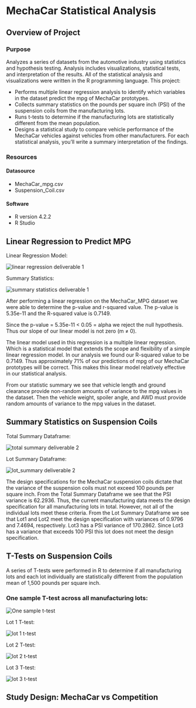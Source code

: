# MechaCar Statistical Analysis

## Overview of Project
### Purpose

Analyzes a series of datasets from the automotive industry using statistics and hypothesis testing. Analysis includes visualizations, statistical tests, and interpretation of the results. All of the statistical analysis and visualizations were written in the R programming language. This project:
* Performs multiple linear regression analysis to identify which variables in the dataset predict the mpg of MechaCar prototypes.
* Collects summary statistics on the pounds per square inch (PSI) of the suspension coils from the manufacturing lots.
* Runs t-tests to determine if the manufacturing lots are statistically different from the mean population.
* Designs a statistical study to compare vehicle performance of the MechaCar vehicles against vehicles from other manufacturers. For each statistical analysis, you’ll write a summary interpretation of the findings.

### Resources

#### Datasource
* MechaCar_mpg.csv
* Suspension_Coil.csv

#### Software
* R version 4.2.2
* R Studio 
## Linear Regression to Predict MPG

Linear Regression Model:

![linear regression deliverable 1](https://user-images.githubusercontent.com/111299372/214925601-6bb42c22-d174-4f73-8d6c-28ee143122fc.png)

Summary Statistics:

![summary statistics deliverable 1](https://user-images.githubusercontent.com/111299372/214925619-12ca7603-96eb-45c1-ba64-50ee43e7d7e8.png)

After performing a linear regression on the MechaCar_MPG dataset we were able to determine the p-value and r-squared value. The p-value is 5.35e-11 and the R-squared value is 0.7149. 

Since the p-value = 5.35e-11 < 0.05 = alpha we reject the null hypothesis. Thus our slope of our linear model is not zero (m ≠ 0). 

The linear model used in this regression is a multiple linear regression. Which is a statistical model that extends the scope and flexibility of a simple linear regression model. 
In our analysis we found our R-squared value to be 0.7149. Thus approximately 71% of our predictions of mpg of our MechaCar prototypes will be correct. This makes this linear model relatively effective in our statistical analysis.

From our statistic summary we see that vehicle length and ground clearance provide non-random amounts of variance to the mpg values in the dataset. Then the vehicle weight, spoiler angle, and AWD must provide random amounts of variance to the mpg values in the dataset. 


## Summary Statistics on Suspension Coils

Total Summary Dataframe:

![total summary deliverable 2](https://user-images.githubusercontent.com/111299372/214951427-f44bc030-c7cc-4701-b1da-df2c24853bba.png)

Lot Summary Dataframe:

![lot_summary deliverable 2](https://user-images.githubusercontent.com/111299372/214951499-90ec640d-85fc-494c-a7b9-c5a170b18d22.png)

The design specifications for the MechaCar suspension coils dictate that the variance of the suspension coils must not exceed 100 pounds per square inch. From the Total Summary Dataframe we see that the PSI variance is 62.2936. Thus, the current manufacturing data meets the design specification for all manufacturing lots in total. However, not all of the individual lots meet these criteria. From the Lot Summary Dataframe we see that Lot1 and Lot2 meet the design specification with variances of 0.9796 and 7.4694, respectively. Lot3 has a PSI variance of 170.2862. Since Lot3 has a variance that exceeds 100 PSI this lot does not meet the design specification. 


## T-Tests on Suspension Coils

A series of T-tests were performed in R to determine if all manufacturing lots and each lot individually are statistically different from the population mean of 1,500 pounds per square inch. 

### One sample T-test across all manufacturing lots:

![One sample t-test](https://user-images.githubusercontent.com/111299372/215157636-079953b5-d8eb-43d0-a2bd-117ecb5e573e.png)

Lot 1 T-test:

![lot 1 t-test](https://user-images.githubusercontent.com/111299372/215161452-a0231ead-d616-493e-9643-9c8e734edb79.png)

Lot 2 T-test:

![lot 2 t-test](https://user-images.githubusercontent.com/111299372/215161472-2d1e1931-6a83-4aba-adcd-fec9f65fbff1.png)

Lot 3 T-test:

![lot 3 t-test](https://user-images.githubusercontent.com/111299372/215161493-35ee269a-52a8-454f-9a73-1e4ae1560735.png)


## Study Design: MechaCar vs Competition
